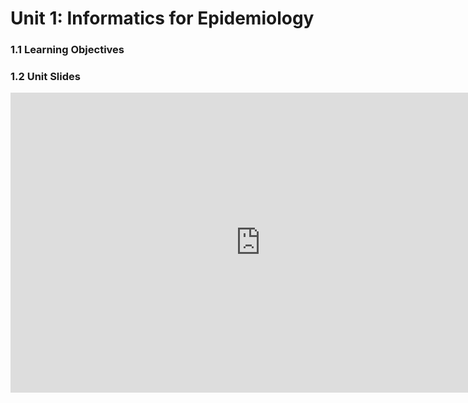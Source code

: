 # Unit 1: Informatics for Epidemiology
### 1.1 Learning Objectives



### 1.2 Unit Slides

<iframe class="slides" width="800px" height="480px"
        src="https://docs.google.com/presentation/d/1yIINAbm4-kFC2Nr9H1hkTQ9bOiI0_ooP/embed?start=false&loop=false&delayms=3000" frameborder="0" width="100%" height="500" allowfullscreen="true" mozallowfullscreen="true" webkitallowfullscreen="true"></iframe>